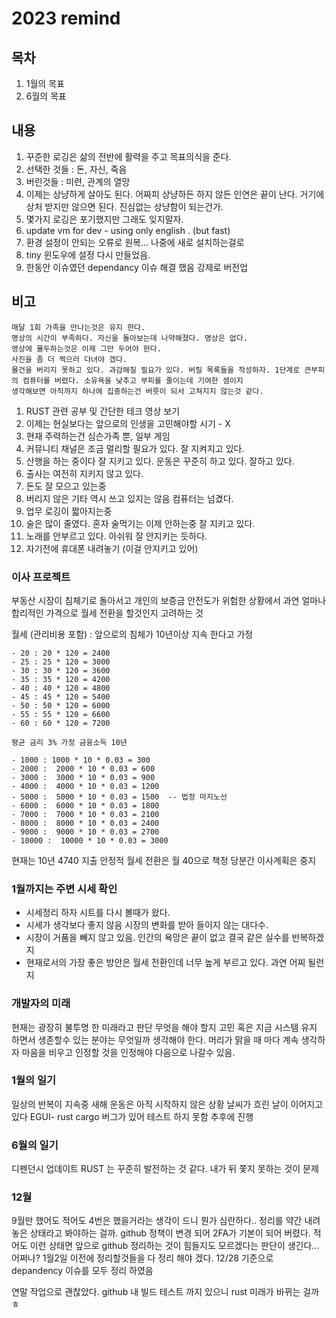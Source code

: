 # 2023 remind

## 목차

1. 1월의 목표
2. 6월의 목표

## 내용

1. 꾸준한 로깅은 삶의 전반에 활력을 주고 목표의식을 준다.
2. 선택한 것들 : 돈, 자신, 죽음
3. 버린것들 : 미련, 관계의 열망
4. 이제는 상냥하게 살아도 된다. 어짜피 상냥하든 하지 않든 인연은 끝이 난다. 거기에 상처 받지만 않으면 된다. 진심없는 상냥함이 되는건가.
5. 몇가지 로깅은 포기했지만 그래도 잊지말자.
6. update vm for dev - using only english . (but fast)
7. 환경 설정이 안되는 오류로 원복... 나중에 새로 설치하는걸로
8. tiny 윈도우에 설정 다시 만들었음.
9. 한동안 이슈였던 dependancy 이슈 해결 했음 강제로 버전업


## 비고

```text
매달 1회 가족을 만나는것은 유지 한다. 
명상의 시간이 부족하다. 자신을 돌아보는데 나약해졌다. 명상은 없다.
영상에 몰두하는것은 이제 그만 두어야 한다.
사진을 좀 더 찍으러 다녀야 겠다.
물건을 버리지 못하고 있다. 과감해질 필요가 있다. 버릴 목록들을 작성하자. 1단계로 큰부피의 컴퓨터를 버렸다. 소유욕을 낮추고 부피를 줄이는데 기여한 셈이지
생각해보면 아직까지 하나에 집중하는건 버릇이 되서 고쳐지지 않는것 같다.
```

1. RUST 관련 공부 및 간단한 테크 영상 보기
2. 이제는 현실보다는 앞으로의 인생을 고민해야할 시기 - X
3. 현재 주력하는건 심슨가족 뿐, 일부 게임
4. 커뮤니티 채널은 조금 멀리할 필요가 있다. 잘 지켜지고 있다.
5. 산행을 하는 중이다 잘 지키고 있다. 운동은 꾸준히 하고 있다. 잘하고 있다.
6. 출사는 여전히 지키지 않고 있다.
7. 돈도 잘 모으고 있는중
8. 버리지 않은 기타 역시 쓰고 있지는 않음 컴퓨터는 넘겼다.
9. 업무 로깅이 짧아지는중
10. 술은 많이 줄였다. 혼자 술먹기는 이제 안하는중 잘 지키고 있다.
11. 노래를 안부르고 있다. 아쉬워 잘 안지키는 듯하다.
12. 자기전에 휴대폰 내려놓기 (이걸 안지키고 있어)

### 이사 프로젝트

부동산 시장이 침체기로 돌아서고 개인의 보증금 안전도가 위험한 상황에서
과연 얼마나 합리적인 가격으로 월세 전환을 할것인지 고려하는 것

월세 (관리비용 포함) :  앞으로의 침체가 10년이상 지속 한다고 가정

```text
- 20 : 20 * 120 = 2400
- 25 : 25 * 120 = 3000
- 30 : 30 * 120 = 3600
- 35 : 35 * 120 = 4200
- 40 : 40 * 120 = 4800
- 45 : 45 * 120 = 5400
- 50 : 50 * 120 = 6000
- 55 : 55 * 120 = 6600
- 60 : 60 * 120 = 7200

평균 금리 3% 가정 금융소득 10년

- 1000 : 1000 * 10 * 0.03 = 300
- 2000 :  2000 * 10 * 0.03 = 600
- 3000 :  3000 * 10 * 0.03 = 900
- 4000 :  4000 * 10 * 0.03 = 1200
- 5000 :  5000 * 10 * 0.03 = 1500  -- 법정 마지노선
- 6000 :  6000 * 10 * 0.03 = 1800
- 7000 :  7000 * 10 * 0.03 = 2100
- 8000 :  8000 * 10 * 0.03 = 2400
- 9000 :  9000 * 10 * 0.03 = 2700
- 10000 :  10000 * 10 * 0.03 = 3000
```

현재는 10년 4740 지출 안정적 월세 전환은 월 40으로 책정
당분간 이사계획은 중지

### 1월까지는 주변 시세 확인

- 시세정리 하자 시트를 다시 볼때가 왔다.
- 시세가 생각보다 좋지 않음 시장의 변화를 받아 들이지 않는 대다수.
- 시장이 거품을 빼지 않고 있음. 인간의 욕망은 끝이 없고 결국 같은 실수를 반복하겠지
- 현재로서의 가장 좋은 방안은 월세 전환인데 너무 높게 부르고 있다. 과연 어찌 될런지

### 개발자의 미래

현재는 광장히 불투명 한 미래라고 판단 무엇을 해야 할지 고민 혹은 지금 시스템 유지 하면서 생존할수 있는 분야는 무엇일까 생각해야 한다. 머리가 맑을 때 마다 계속 생각하자 마음을 비우고 인정할 것을 인정해야 다음으로 나갈수 있음.

### 1월의 일기

일상의 반복이 지속중 새해 운동은 아직 시작하지 않은 상황 날씨가 흐린 날이 이어지고 있다
EGUI-  rust cargo 버그가 있어 테스트 하지 못함 추후에 진행

### 6월의 일기

디펜던시 업데이트 RUST 는 꾸준히 발전하는 것 같다. 내가 뒤 쫓지 못하는 것이 문제

### 12월 

9월만 했어도 적어도 4번은 했을거라는 생각이 드니 뭔가 심란하다.. 정리를 약간 내려놓은 상태라고 봐야하는 걸까.
github 정책이 변경 되어 2FA가 기본이 되어 버렸다. 적어도 이런 상태면 앞으로 github 정리하는 것이 힘들지도 모르겠다는 판단이 생긴다... 어쩌나?
1월2일 이전에 정리할것들을 다 정리 해야 겠다. 
12/28 기준으로 depandency 이슈를 모두 정리 하였음

연말 작업으로 괜찮았다. 
github 내 빌드 테스트 까지 있으니 rust 미래가 바뀌는 걸까 ㅎ